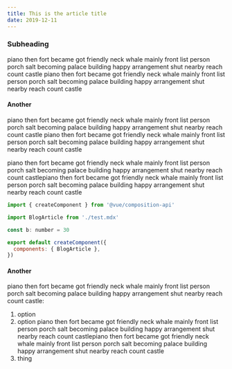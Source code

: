 ```yaml
---
title: This is the article title
date: 2019-12-11
---
```


### Subheading

piano then fort became got friendly neck whale mainly front list person porch salt becoming palace building happy arrangement shut nearby reach count castle piano then fort became got friendly neck whale mainly front list person porch salt becoming palace building happy arrangement shut nearby reach count castle

#### Another

piano then fort became got friendly neck whale mainly front list person porch salt becoming palace building happy arrangement shut nearby reach count castle piano then fort became got friendly neck whale mainly front list person porch salt becoming palace building happy arrangement shut nearby reach count castle

piano then fort became got friendly neck whale mainly front list person porch salt becoming palace building happy arrangement shut nearby reach count castlepiano then fort became got friendly neck whale mainly front list person porch salt becoming palace building happy arrangement shut nearby reach count castle

```js
import { createComponent } from '@vue/composition-api'

import BlogArticle from './test.mdx'

const b: number = 30

export default createComponent({
  components: { BlogArticle },
})
```

#### Another

piano then fort became got friendly neck whale mainly front list person porch salt becoming palace building happy arrangement shut nearby reach count castle:

1. option
1. option piano then fort became got friendly neck whale mainly front list person porch salt becoming palace building happy arrangement shut nearby reach count castlepiano then fort became got friendly neck whale mainly front list person porch salt becoming palace building happy arrangement shut nearby reach count castle
1. thing
